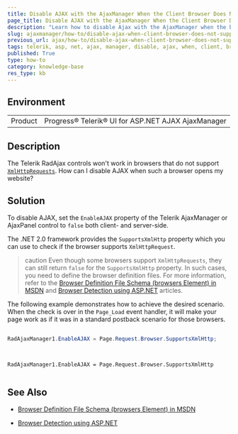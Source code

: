 ```yaml
---
title: Disable AJAX with the AjaxManager When the Client Browser Does Not Support it
page_title: Disable AJAX with the AjaxManager When the Client Browser Does Not Support it
description: "Learn how to disable Ajax with the AjaxManager when the browser of the client does not support it."
slug: ajaxmanager/how-to/disable-ajax-when-client-browser-does-not-support-it
previous_url: ajax/how-to/disable-ajax-when-client-browser-does-not-support-it, controls/ajaxmanager/how-to/disable-ajax-when-client-browser-does-not-support-it
tags: telerik, asp, net, ajax, manager, disable, ajax, when, client, browser, does, not, support, it
published: True
type: how-to
category: knowledge-base
res_type: kb
---
```


## Environment

<table>
	<tbody>
		<tr>
			<td>Product</td>
			<td>Progress® Telerik® UI for ASP.NET AJAX AjaxManager</td>
		</tr>
	</tbody>
</table>

## Description 

The Telerik RadAjax controls won't work in browsers that do not support [`XmlHttpRequests`](https://en.wikipedia.org/wiki/XMLHttpRequest). How can I disable AJAX when such a browser opens my website? 

## Solution 

To disable AJAX, set the `EnableAJAX` property of the Telerik AjaxManager or AjaxPanel control to `false` both client- and server-side.

The .NET 2.0 framework provides the `SupportsXmlHttp` property which you can use to check if the browser supports `XmlHttpRequest`.

>caution Even though some browsers support `XmlHttpRequests`, they can still return `false` for the `SupportsXmlHttp` property. In such cases, you need to define the browser definition files. For more information, refer to the [Browser Definition File Schema (browsers Element) in MSDN](https://msdn.microsoft.com/en-us/library/ms228122%28v=vs.100%29.aspx) and [Browser Detection using ASP.NET](https://www.codeproject.com/aspnet/browsercaps.asp) articles. 

The following example demonstrates how to achieve the desired scenario. When the check is over in the `Page_Load` event handler, it will make your page work as if it was in a standard postback scenario for those browsers.




````C#
	
RadAjaxManager1.EnableAJAX = Page.Request.Browser.SupportsXmlHttp;
	
````
````VB
	
RadAjaxManager1.EnableAJAX = Page.Request.Browser.SupportsXmlHttp
	
````





## See Also

* [Browser Definition File Schema (browsers Element) in MSDN](https://msdn.microsoft.com/en-us/library/ms228122%28v=vs.100%29.aspx)

* [Browser Detection using ASP.NET](https://www.codeproject.com/aspnet/browsercaps.asp)
